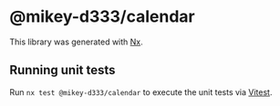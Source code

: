 # @mikey-d333/calendar

This library was generated with [Nx](https://nx.dev).

## Running unit tests

Run `nx test @mikey-d333/calendar` to execute the unit tests via [Vitest](https://vitest.dev/).